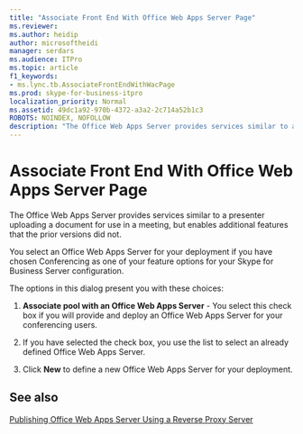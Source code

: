```yaml
---
title: "Associate Front End With Office Web Apps Server Page"
ms.reviewer: 
ms.author: heidip
author: microsoftheidi
manager: serdars
ms.audience: ITPro
ms.topic: article
f1_keywords:
- ms.lync.tb.AssociateFrontEndWithWacPage
ms.prod: skype-for-business-itpro
localization_priority: Normal
ms.assetid: 49dc1a92-970b-4372-a3a2-2c714a52b1c3
ROBOTS: NOINDEX, NOFOLLOW
description: "The Office Web Apps Server provides services similar to a presenter uploading a document for use in a meeting, but enables additional features that the prior versions did not."
---
```


# Associate Front End With Office Web Apps Server Page

The Office Web Apps Server provides services similar to a presenter uploading a document for use in a meeting, but enables additional features that the prior versions did not.

You select an Office Web Apps Server for your deployment if you have chosen Conferencing as one of your feature options for your Skype for Business Server configuration.

The options in this dialog present you with these choices:

1. **Associate pool with an Office Web Apps Server** - You select this check box if you will provide and deploy an Office Web Apps Server for your conferencing users.

2. If you have selected the check box, you use the list to select an already defined Office Web Apps Server.

3. Click **New** to define a new Office Web Apps Server for your deployment.

## See also

[Publishing Office Web Apps Server Using a Reverse Proxy Server](https://technet.microsoft.com/library/0babe39f-c4b9-46f0-995a-33dc99c2be03.aspx)
